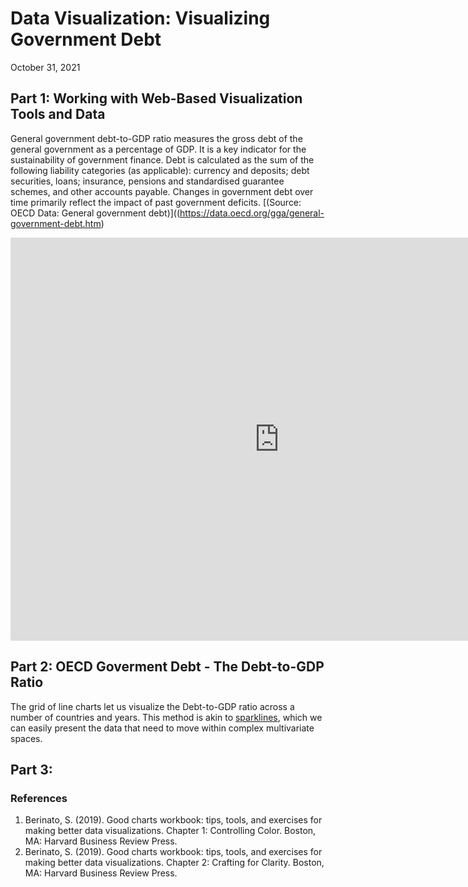# Data Visualization: Visualizing Government Debt
October 31, 2021

## Part 1: Working with Web-Based Visualization Tools and Data
General government debt-to-GDP ratio measures the gross debt of the general government as a percentage of GDP. It is a key indicator for the sustainability of government finance. Debt is calculated as the sum of the following liability categories (as applicable): currency and deposits; debt securities, loans; insurance, pensions and standardised guarantee schemes, and other accounts payable. Changes in government debt over time primarily reflect the impact of past government deficits. [(Source: OECD Data: General government debt)]((https://data.oecd.org/gga/general-government-debt.htm)

<iframe src="https://data.oecd.org/chart/6vtc" width="860" height="645" style="border: 0" mozallowfullscreen="true" webkitallowfullscreen="true" allowfullscreen="true"><a href="https://data.oecd.org/chart/6vtc" target="_blank">OECD Chart: General government debt, Total, % of GDP, Annual, 2020</a></iframe>

## Part 2: OECD Goverment Debt - The Debt-to-GDP Ratio

The grid of line charts let us visualize the Debt-to-GDP ratio across a number of countries and years. This method is akin to [sparklines](https://www.edwardtufte.com/bboard/q-and-a-fetch-msg?msg_id=0001OR), which we can easily present the data that need to move within complex multivariate spaces.

## Part 3: 


### References
1. Berinato, S. (2019). Good charts workbook: tips, tools, and exercises for making better data visualizations. Chapter 1: Controlling Color. Boston, MA: Harvard Business Review Press.
2. Berinato, S. (2019). Good charts workbook: tips, tools, and exercises for making better data visualizations. Chapter 2: Crafting for Clarity. Boston, MA: Harvard Business Review Press.
